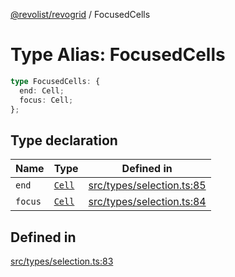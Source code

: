 [@revolist/revogrid](README.md) / FocusedCells

# Type Alias: FocusedCells

```ts
type FocusedCells: {
  end: Cell;
  focus: Cell;
};
```

## Type declaration

| Name | Type | Defined in |
| ------ | ------ | ------ |
| `end` | [`Cell`](Interface.Cell.md) | [src/types/selection.ts:85](https://github.com/revolist/revogrid/blob/65763a3c3cbba79c84cbcd4109976d8fec48b078/src/types/selection.ts#L85) |
| `focus` | [`Cell`](Interface.Cell.md) | [src/types/selection.ts:84](https://github.com/revolist/revogrid/blob/65763a3c3cbba79c84cbcd4109976d8fec48b078/src/types/selection.ts#L84) |

## Defined in

[src/types/selection.ts:83](https://github.com/revolist/revogrid/blob/65763a3c3cbba79c84cbcd4109976d8fec48b078/src/types/selection.ts#L83)
